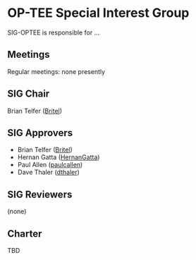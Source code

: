 OP-TEE Special Interest Group
=============================

SIG-OPTEE is responsible for ...

Meetings
--------

Regular meetings: none presently

SIG Chair
---------

Brian Telfer ([Britel](https://github.com/Britel))

SIG Approvers
-------------

* Brian Telfer ([Britel](https://github.com/Britel))
* Hernan Gatta ([HernanGatta](https://github.com/HernanGatta))
* Paul Allen ([paulcallen](https://github.com/paulcallen))
* Dave Thaler ([dthaler](https://github.com/dthaler))

SIG Reviewers
-------------

(none)

Charter
-------

TBD
